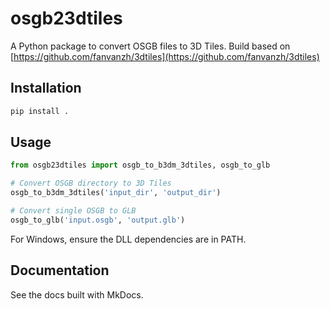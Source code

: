 # osgb23dtiles

A Python package to convert OSGB files to 3D Tiles. Build based on [https://github.com/fanvanzh/3dtiles](https://github.com/fanvanzh/3dtiles)

## Installation

```bash
pip install .
```

## Usage

```python
from osgb23dtiles import osgb_to_b3dm_3dtiles, osgb_to_glb

# Convert OSGB directory to 3D Tiles
osgb_to_b3dm_3dtiles('input_dir', 'output_dir')

# Convert single OSGB to GLB
osgb_to_glb('input.osgb', 'output.glb')
```

For Windows, ensure the DLL dependencies are in PATH.

## Documentation

See the docs built with MkDocs.